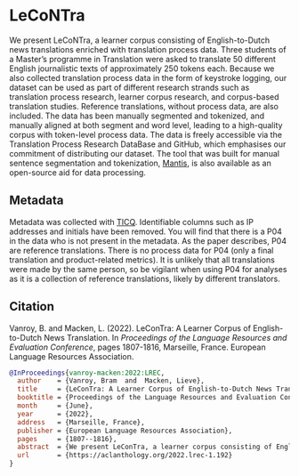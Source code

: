 # LeCoNTra

We present LeCoNTra, a learner corpus consisting of English-to-Dutch news translations enriched with translation process data. Three students of a Master’s programme in Translation were asked to translate 50 different English journalistic texts of approximately 250 tokens each. Because we also collected translation process data in the form of keystroke logging, our dataset can be used as part of different research strands such as translation process research, learner corpus research, and corpus-based translation studies. Reference translations, without process data, are also included. The data has been manually segmented and tokenized, and manually aligned at both segment and word level, leading to a high-quality corpus with token-level process data. The data is freely accessible via the Translation Process Research DataBase and GitHub, which emphasises our commitment of distributing our dataset. The tool that was built for manual sentence segmentation and tokenization, [Mantis](https://github.com/BramVanroy/mantis), is also available as an open-source aid for data processing.


## Metadata

Metadata was collected with [TICQ](https://traco.uni-mainz.de/ticq/). Identifiable columns such as IP addresses and initials have been removed. You will find that there is a P04 in the data who is not present in the metadata. As the paper describes, P04 are reference translations. There is no process data for P04 (only a final translation and product-related metrics). It is unlikely that all translations were made by the same person, so be vigilant when using P04 for analyses as it is a collection of reference translations, likely by different translators.

## Citation

Vanroy, B. and Macken, L. (2022). LeConTra: A Learner Corpus of English-to-Dutch News Translation. In *Proceedings of the Language Resources and Evaluation Conference*, pages 1807-1816, Marseille, France. European Language Resources Association.

```bibtex
@InProceedings{vanroy-macken:2022:LREC,
  author    = {Vanroy, Bram  and  Macken, Lieve},
  title     = {LeConTra: A Learner Corpus of English-to-Dutch News Translation},
  booktitle = {Proceedings of the Language Resources and Evaluation Conference},
  month     = {June},
  year      = {2022},
  address   = {Marseille, France},
  publisher = {European Language Resources Association},
  pages     = {1807--1816},
  abstract  = {We present LeConTra, a learner corpus consisting of English-to-Dutch news translations enriched with translation process data. Three students of a Master's programme in Translation were asked to translate 50 different English journalistic texts of approximately 250 tokens each. Because we also collected translation process data in the form of keystroke logging, our dataset can be used as part of different research strands such as translation process research, learner corpus research, and corpus-based translation studies. Reference translations, without process data, are also included. The data has been manually segmented and tokenized, and manually aligned at both segment and word level, leading to a high-quality corpus with token-level process data. The data is freely accessible via the Translation Process Research DataBase, which emphasises our commitment of distributing our dataset. The tool that was built for manual sentence segmentation and tokenization, Mantis, is also available as an open-source aid for data processing.},
  url       = {https://aclanthology.org/2022.lrec-1.192}
}

```
